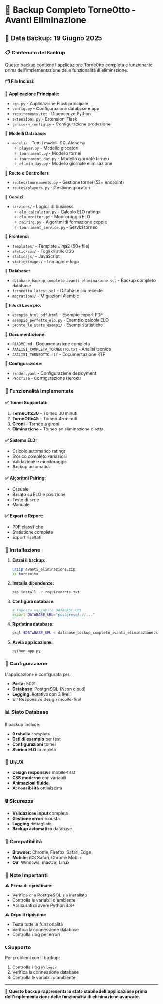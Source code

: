 # 🔄 Backup Completo TorneOtto - Avanti Eliminazione

## 📅 Data Backup: 19 Giugno 2025

### 📋 Contenuto del Backup

Questo backup contiene l'applicazione TorneOtto completa e funzionante prima dell'implementazione delle funzionalità di eliminazione.

#### 🗂️ File Inclusi:

**📁 Applicazione Principale:**
- `app.py` - Applicazione Flask principale
- `config.py` - Configurazione database e app
- `requirements.txt` - Dipendenze Python
- `extensions.py` - Estensioni Flask
- `gunicorn_config.py` - Configurazione produzione

**📁 Modelli Database:**
- `models/` - Tutti i modelli SQLAlchemy
  - `player.py` - Modello giocatori
  - `tournament.py` - Modello tornei
  - `tournament_day.py` - Modello giornate torneo
  - `elimin_day.py` - Modello giornate eliminazione

**📁 Route e Controllers:**
- `routes/tournaments.py` - Gestione tornei (53+ endpoint)
- `routes/players.py` - Gestione giocatori

**📁 Servizi:**
- `services/` - Logica di business
  - `elo_calculator.py` - Calcolo ELO ratings
  - `elo_monitor.py` - Monitoraggio ELO
  - `pairing.py` - Algoritmi di formazione coppie
  - `tournament_service.py` - Servizi torneo

**📁 Frontend:**
- `templates/` - Template Jinja2 (50+ file)
- `static/css/` - Fogli di stile CSS
- `static/js/` - JavaScript
- `static/images/` - Immagini e logo

**📁 Database:**
- `database_backup_completo_avanti_eliminazione.sql` - Backup completo database
- `torneotto_latest.sql` - Database più recente
- `migrations/` - Migrazioni Alembic

**📁 File di Esempio:**
- `esempio_html_pdf.html` - Esempio export PDF
- `esempio_perfetto_elo.py` - Esempio calcolo ELO
- `pronte_le_stats_esempi/` - Esempi statistiche

**📁 Documentazione:**
- `README.md` - Documentazione completa
- `ANALISI_COMPLETA_TORNEOTTO.txt` - Analisi tecnica
- `ANALISI_TORNEOTTO.rtf` - Documentazione RTF

**📁 Configurazione:**
- `render.yaml` - Configurazione deployment
- `Procfile` - Configurazione Heroku

### 🎯 Funzionalità Implementate

#### ✅ Tornei Supportati:
1. **TorneOtto30** - Torneo 30 minuti
2. **TorneOtto45** - Torneo 45 minuti  
3. **Gironi** - Torneo a gironi
4. **Eliminazione** - Torneo ad eliminazione diretta

#### ✅ Sistema ELO:
- Calcolo automatico ratings
- Storico completo variazioni
- Validazione e monitoraggio
- Backup automatico

#### ✅ Algoritmi Pairing:
- Casuale
- Basato su ELO e posizione
- Teste di serie
- Manuale

#### ✅ Export e Report:
- PDF classifiche
- Statistiche complete
- Export risultati

### 🚀 Installazione

1. **Estrai il backup:**
   ```bash
   unzip avanti_eliminazione.zip
   cd torneotto
   ```

2. **Installa dipendenze:**
   ```bash
   pip install -r requirements.txt
   ```

3. **Configura database:**
   ```bash
   # Imposta variabile DATABASE_URL
   export DATABASE_URL="postgresql://..."
   ```

4. **Ripristina database:**
   ```bash
   psql $DATABASE_URL < database_backup_completo_avanti_eliminazione.sql
   ```

5. **Avvia applicazione:**
   ```bash
   python app.py
   ```

### 🔧 Configurazione

L'applicazione è configurata per:
- **Porta:** 5001
- **Database:** PostgreSQL (Neon cloud)
- **Logging:** Rotativo con 3 livelli
- **UI:** Responsive design mobile-first

### 📊 Stato Database

Il backup include:
- **9 tabelle** complete
- **Dati di esempio** per test
- **Configurazioni** tornei
- **Storico ELO** completo

### 🎨 UI/UX

- **Design responsive** mobile-first
- **CSS moderno** con variabili
- **Animazioni fluide**
- **Accessibilità** ottimizzata

### 🔒 Sicurezza

- **Validazione input** completa
- **Gestione errori** robusta
- **Logging** dettagliato
- **Backup automatico** database

### 📱 Compatibilità

- **Browser:** Chrome, Firefox, Safari, Edge
- **Mobile:** iOS Safari, Chrome Mobile
- **OS:** Windows, macOS, Linux

### 🚨 Note Importanti

⚠️ **Prima di ripristinare:**
- Verifica che PostgreSQL sia installato
- Controlla le variabili d'ambiente
- Assicurati di avere Python 3.8+

⚠️ **Dopo il ripristino:**
- Testa tutte le funzionalità
- Verifica la connessione database
- Controlla i log per errori

### 📞 Supporto

Per problemi con il backup:
1. Controlla i log in `logs/`
2. Verifica la connessione database
3. Controlla le variabili d'ambiente

---

**🎯 Questo backup rappresenta lo stato stabile dell'applicazione prima dell'implementazione delle funzionalità di eliminazione avanzate.** 
